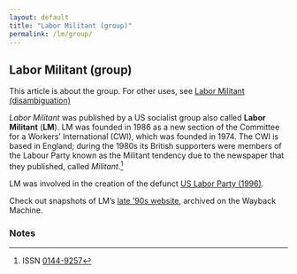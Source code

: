```yaml
---
layout: default
title: "Labor Militant (group)"
permalink: /lm/group/
---
```


## Labor Militant (group)

This article is about the group.
For other uses, see [Labor Militant (disambiguation)](/lm/)

<cite>Labor Militant</cite> was published by a US socialist group also called <b>Labor Militant</b> (<b>LM</b>).
LM was founded in 1986 as a new section of the
Committee for a Workers’ International (<abbr>CWI</abbr>), which was founded in 1974.
The <abbr>CWI</abbr> is based in England;
during the 1980s its British supporters were members of the Labour Party
known as the Militant tendency due to the newspaper that they published, called <cite>Militant</cite>.[^militant]

LM was involved in the creation of the defunct
<a rel="external" href="https://en.wikipedia.org/wiki/Labor_Party_(United_States,_1996)">US Labor Party (1996)</a>.

Check out snapshots of LM’s [late ’90s website](/lm/wayback/), archived on the Wayback Machine.

### Notes

[^militant]: <abbr>ISSN</abbr> <a rel="external" href="https://www.worldcat.org/title/militant/oclc/19365820">0144-9257</a>